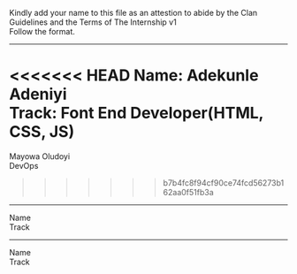 Kindly add your name to this file as an attestion to abide by the Clan Guidelines and the Terms of The Internship v1
<br/> Follow the format.<br/> 
___
<<<<<<< HEAD
Name: Adekunle Adeniyi <br/>
Track: Font End Developer(HTML, CSS, JS)
=======
Mayowa Oludoyi <br/>
DevOps
>>>>>>> b7b4fc8f94cf90ce74fcd56273b162aa0f51fb3a
___
Name <br/>
Track
___
Name <br/>
Track
